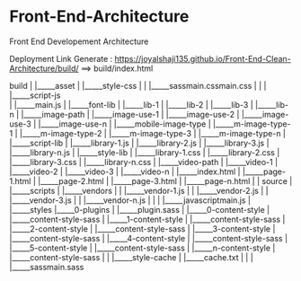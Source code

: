 # Front-End-Architecture
Front End Developement Architecture

Deployment Link Generate : https://joyalshaji135.github.io/Front-End-Clean-Architecture/build/
==> build/index.html


build
    |
    |_____asset
    |         |_____style-css
    |         |             |_____sassmain.cssmain.css
    |         |
    |         |_____script-js          
    |                       |_____main.js
    |
    |_____font-lib
    |            |_____lib-1
    |            |_____lib-2
    |            |_____lib-3
    |            |_____lib-n
    |
    |_____image-path
    |              |_____image-use-1
    |              |_____image-use-2
    |              |_____image-use-3
    |              |_____image-use-n
    |
    |_____mobile-image-type
    |                     |_____m-image-type-1
    |                     |_____m-image-type-2
    |                     |_____m-image-type-3
    |                     |_____m-image-type-n
    |
    |_____script-lib
    |              |_____library-1.js
    |              |_____library-2.js
    |              |_____library-3.js
    |              |_____library-n.js
    |
    |_____style-lib
    |             |_____library-1.css
    |             |_____library-2.css
    |             |_____library-3.css
    |             |_____library-n.css
    |
    |_____video-path
    |              |_____video-1
    |              |_____video-2 
    |              |_____video-3
    |              |_____video-n
    |
    |_____index.html
    |
    |_____page-1.html
    |
    |_____page-2.html
    |
    |_____page-3.html
    |
    |_____page-n.html
    |
    |
source
    |
    |_____scripts
    |           |_____vendors
    |           |            |_____vendor-1.js
    |           |            |_____vendor-2.js
    |           |            |_____vendor-3.js
    |           |            |_____vendor-n.js
    |           |
    |           |_____javascriptmain.js
    |
    |_____styles
               |_____0-plugins
               |             |_____plugin.sass
               |
               |_____0-content-style
               |                   |_____content-style-sass 
               |
               |_____1-content-style
               |                   |_____content-style-sass
               |
               |_____2-content-style
               |                   |_____content-style-sass
               |
               |_____3-content-style
               |                   |_____content-style-sass
               |
               |_____4-content-style
               |                   |_____content-style-sass
               |
               |_____5-content-style
               |                   |_____content-style-sass
               |
               |_____n-content-style
               |                   |_____content-style-sass
               |
               |
               |_____style-cache
               |               |_____cache.txt
               |
               |
               |
               |_____sassmain.sass